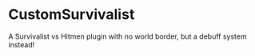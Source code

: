 # CustomSurvivalist
A Survivalist vs Hitmen plugin with no world border, but a debuff system instead!
